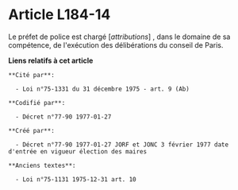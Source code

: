 # Article L184-14

Le préfet de police est chargé [*attributions*] , dans le domaine de sa compétence, de l'exécution des délibérations du
conseil de Paris.

**Liens relatifs à cet article**

	**Cité par**:

	  - Loi n°75-1331 du 31 décembre 1975 - art. 9 (Ab)

	**Codifié par**:

	  - Décret n°77-90 1977-01-27

	**Créé par**:

	  - Décret n°77-90 1977-01-27 JORF et JONC 3 février 1977 date d'entrée en vigueur élection des maires

	**Anciens textes**:

	  - Loi n°75-1131 1975-12-31 art. 10
